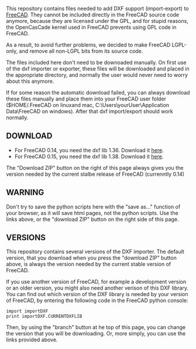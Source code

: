This repository contains files needed to add DXF support (import-export) to [FreeCAD](http://www.freecadweb.org). They cannot be included directly in the FreeCAD source code anymore, because they are licensed under the GPL, and for stupid reasons, the OpenCasCade kernel used in FreeCAD prevents using GPL code in FreeCAD. 

As a result, to avoid further problems, we decided to make FreeCAD LGPL-only, and remove all non-LGPL bits from its source code.

The files included here don't need to be downoaded manually. On first use of the dxf importer or exporter, these files will be downloaded and placed in the appropriate directory, and normally the user would never need to worry about this anymore.

If for some reason the automatic download failed, you can always download these files manually and place them into your FreeCAD user folder ($HOME/.FreeCAD on linuxand mac, C:\Users\yourUser\Application Data\FreeCAD on windows). After that dxf import/export should work normally.

## DOWNLOAD

* For FreeCAD 0.14, you need the dxf lib 1.36. Download it [here](https://github.com/yorikvanhavre/Draft-dxf-importer/archive/1.36.zip).
* For FreeCAD 0.15, you need the dxf lib 1.38. Download it [here](https://github.com/yorikvanhavre/Draft-dxf-importer/archive/1.38.zip).

The "Download ZIP" button on the right of this page always gives you the version needed by the current stalbe release of FreeCAD (currenntly 0.14)

## WARNING

Don't try to save the python scripts here with the "save as..." function of your browser, as it will save html pages, not the python scripts. Use the links above, or the "download ZIP" button on the right side of this page.

## VERSIONS

This repository contains several versions of the DXF importer. The default version, that you download when you press the "download ZIP" button above, is always the version needed by the current stable version of FreeCAD.

If you use another version of FreeCAD, for example a development version or an older version, you might also need another verison of this DXF library. You can find out which version of the DXF library is needed by your version of FreeCAD, by entering the following code in the FreeCAD python console:

    import importDXF
    print importDXF.CURRENTDXFLIB

Then, by using the "branch" button at he top of this page, you can change the version that you will be downloading. Or, more simply, you can use the links provided above.
